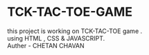 # TCK-TAC-TOE-GAME
this project is working on TCK-TAC-TOE game .<br> using HTML , CSS &amp; JAVASCRIPT. <br> Auther - CHETAN CHAVAN
